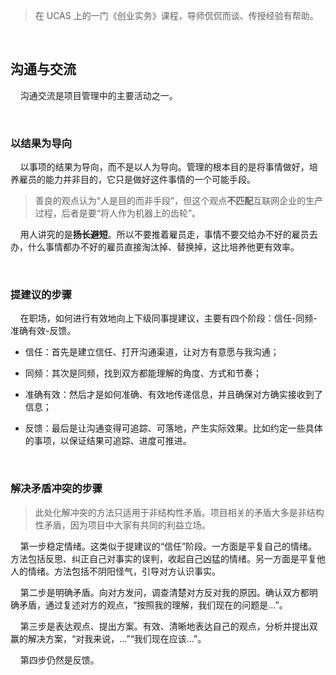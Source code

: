 > 在 UCAS 上的一门《创业实务》课程，导师侃侃而谈、传授经验有帮助。

    

## 沟通与交流

    沟通交流是项目管理中的主要活动之一。

    

### 以结果为导向

    以事项的结果为导向，而不是以人为导向。管理的根本目的是将事情做好，培养雇员的能力并非目的，它只是做好这件事情的一个可能手段。

> 善良的观点认为“人是目的而非手段”，但这个观点**不匹配**互联网企业的生产过程，后者是要“将人作为机器上的齿轮”。

    用人讲究的是**扬长避短**。所以不要推着雇员走，事情不要交给办不好的雇员去办，什么事情都办不好的雇员直接淘汰掉、替换掉，这比培养他更有效率。

    

### 提建议的步骤

    在职场，如何进行有效地向上下级同事提建议，主要有四个阶段：信任-同频-准确有效-反馈。

- 信任：首先是建立信任、打开沟通渠道，让对方有意愿与我沟通；

- 同频：其次是同频，找到双方都能理解的角度、方式和节奏；

- 准确有效：然后才是如何准确、有效地传递信息，并且确保对方确实接收到了信息；

- 反馈：最后是让沟通变得可追踪、可落地，产生实际效果。比如约定一些具体的事项，以保证结果可追踪、进度可推进。

    

### 解决矛盾冲突的步骤

> 此处化解冲突的方法只适用于非结构性矛盾。项目相关的矛盾大多是非结构性矛盾，因为项目中大家有共同的利益立场。

    第一步稳定情绪。这类似于提建议的“信任”阶段。一方面是平复自己的情绪。方法包括反思、纠正自己对事实的误判，收起自己凶猛的情绪。另一方面是平复他人的情绪。方法包括不阴阳怪气，引导对方认识事实。

    第二步是明确矛盾。向对方发问，调查清楚对方反对我的原因。确认双方都明确矛盾，通过复述对方的观点，“按照我的理解，我们现在的问题是...”。

    第三步是表达观点、提出方案。有效、清晰地表达自己的观点，分析并提出双赢的解决方案，“对我来说，...”“我们现在应该...”。

    第四步仍然是反馈。